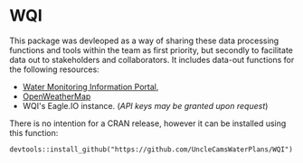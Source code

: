 # WQI
This package was devleoped as a way of sharing these data processing functions and tools within the team as first priority, 
but secondly to facilitate data out to stakeholders and collaborators. 
It includes data-out functions for the following resources:
- [Water Monitoring Information Portal](https://water-monitoring.information.qld.gov.au/), 
- [OpenWeatherMap](https://openweathermap.org/api)
- WQI's Eagle.IO instance. (*API keys may be granted upon request*)

There is no intention for a CRAN release, however it can be installed using this function:
```
devtools::install_github("https://github.com/UncleCamsWaterPlans/WQI")
```
